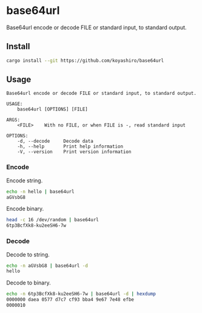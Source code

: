 # base64url

Base64url encode or decode FILE or standard input, to standard output.

## Install

```sh
cargo install --git https://github.com/koyashiro/base64url
```

## Usage

```text
Base64url encode or decode FILE or standard input, to standard output.

USAGE:
    base64url [OPTIONS] [FILE]

ARGS:
    <FILE>    With no FILE, or when FILE is -, read standard input

OPTIONS:
    -d, --decode     Decode data
    -h, --help       Print help information
    -V, --version    Print version information
```

### Encode

Encode string.

```sh
echo -n hello | base64url
aGVsbG8
```

Encode binary.

```sh
head -c 16 /dev/random | base64url
6tp3BcfXk8-ku2eeSH6-7w
```

### Decode

Decode to string.

```sh
echo -n aGVsbG8 | base64url -d
hello
```

Decode to binary.

```sh
echo -n 6tp3BcfXk8-ku2eeSH6-7w | base64url -d | hexdump
0000000 daea 0577 d7c7 cf93 bba4 9e67 7e48 efbe
0000010
```
